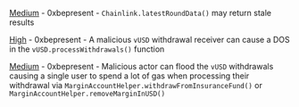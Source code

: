 
[Medium](Medium-https:--github.com-sherlock-audit-2023-04-hubble-exchange-judging-issues-18/README.md) - 0xbepresent - `Chainlink.latestRoundData()` may return stale results

[High](High-https:--github.com-sherlock-audit-2023-04-hubble-exchange-judging-issues-95/README.md) - 0xbepresent - A malicious `vUSD` withdrawal receiver can cause a DOS in the `vUSD.processWithdrawals()` function

[Medium](Medium-https:--github.com-sherlock-audit-2023-04-hubble-exchange-judging-issues-94/README.md) - 0xbepresent - Malicious actor can flood the `vUSD` withdrawals causing a single user to spend a lot of gas when processing their withdrawal via `MarginAccountHelper.withdrawFromInsuranceFund()` or `MarginAccountHelper.removeMarginInUSD()`
